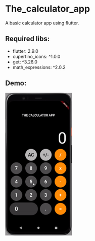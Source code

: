 # The_calculator_app

A basic calculator app using flutter.

## Required libs:
- flutter: 2.9.0
- cupertino_icons: ^1.0.0
- get: ^3.26.0
- math_expressions: ^2.0.2

## Demo:
 <img src="https://github.com/zeeem/The-Calculator-App/blob/main/demo.gif" height="450"/>
